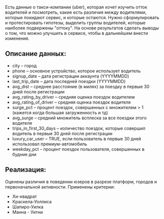 Есть данные о такси-компании (uber), которая хочет изучить отток водителей и посмотреть, какие есть различия между водителями, которые покидают сервис, и которые остаются. 
Нужно сформулировать и протестировать гипотезы, выделить группы водителей, которые наиболее подвержены "оттоку". 
На основе результатов сделать выводы о том, что можно улучшить в сервисе, чтобы в дальнейшем внести изменения.

## Описание данных:  ##
- city – город
- phone – основное устройство, которое использует водитель
- signup_date – дата регистрации аккаунта (YYYYMMDD)
- last_trip_date – дата последней поездки (YYYYMMDD)
- avg_dist – среднее расстояние (в милях) за поездку в первые 30 дней после регистрации
- avg_rating_by_driver – средняя оценка поездок водителем
- avg_rating_of_driver – средняя оценка поездок водителя
- surge_pct – процент поездок, совершенных с множителем > 1 (кажется когда большая загруженность и тд)
- avg_surge – средний множитель всплеска за все поездки этого водителя
- trips_in_first_30_days – количество поездок, которые совершил водитель в первые 30 дней после регистрации
- luxury_car_user – TRUE, если пользователь в первые 30 дней использовал премиум-автомобиль
- weekday_pct – процент поездок пользователя, совершенных в будние дни

## Реализация: ##  
Оценены различия в поведении юзеров в разрезе платформ, городов и первоначальной активности. Применены критерии:  
- Хи-квадрат
- Краскела-Уоллиса
- Шапиро-Уилка
- Манна - Уитни
